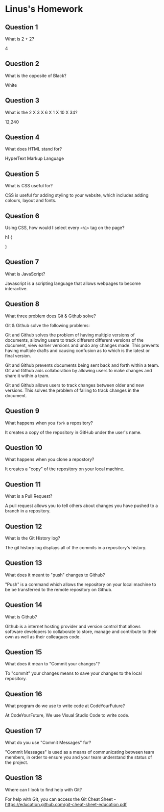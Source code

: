# Linus's Homework

## Question 1

What is 2 + 2?

4

## Question 2

What is the opposite of Black?

White

## Question 3

What is the 2 X 3 X 6 X 1 X 10 X 34?

12,240

## Question 4

What does HTML stand for?

HyperText Markup Language

## Question 5

What is CSS useful for?

CSS is useful for adding styling to your website, which includes adding colours, layout and fonts.

## Question 6

Using CSS, how would I select every `<h1>` tag on the page?

h1 {

}

## Question 7

What is JavaScript?

Javascript is a scripting language that allows webpages to become interactive.

## Question 8

What three problem does Git & Github solve?

Git & Github solve the following problems:

Git and Github solves the problem of having multiple versions of documents, allowing users to track different different versions of the document, view earlier versions and undo any changes made.
This prevents having multiple drafts and causing confusion as to which is the latest or final version.

Git and Github prevents documents being sent back and forth within a team. Git and Github aids collaboration by allowing users to make changes and share it within a team.

Git and Github allows users to track changes between older and new versions. This solves the problem of failing to track changes in the document.

## Question 9

What happens when you `fork` a repository?

It creates a copy of the repository in GitHub under the user's name.

## Question 10

What happens when you clone a repostory?

It creates a "copy" of the repository on your local machine.

## Question 11

What is a Pull Request?

A pull request allows you to tell others about changes you have pushed to a branch in a repository.

## Question 12

What is the Git History log?

The git history log displays all of the commits in a repository's history.

## Question 13

What does it meant to "push" changes to Github?

"Push" is a command which allows the repository on your local machine to be be transferred to the remote repository on Github.

## Question 14

What is Github?

Github is a internet hosting provider and version control that allows software developers to collaborate to store, manage and contribute to their own as well as their colleagues code.

## Question 15

What does it mean to "Commit your changes"?

To "commit" your changes means to save your changes to the local repository.

## Question 16

What program do we use to write code at CodeYourFuture?

At CodeYourFuture, We use Visual Studio Code to write code.

## Question 17

What do you use "Commit Messages" for?

"Commit Messages" is used as a means of communicating between team members, in order to ensure you and your team understand the status of the project.

## Question 18

Where can I look to find help with Git?

For help with Git, you can access the Git Cheat Sheet - https://education.github.com/git-cheat-sheet-education.pdf
